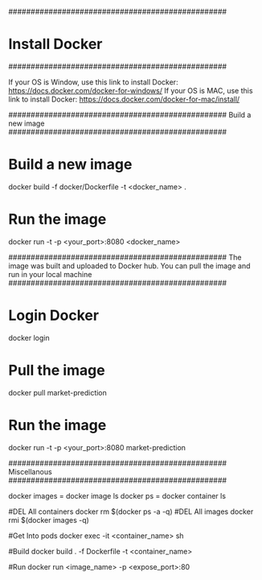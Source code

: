 #################################################
# Install Docker 
#################################################

If your OS is Window, use this link to install Docker: https://docs.docker.com/docker-for-windows/
If your OS is MAC, use this link to install Docker: https://docs.docker.com/docker-for-mac/install/

#################################################
Build a new image
#################################################

# Build a new image
docker build -f docker/Dockerfile -t <docker_name> .

# Run the image
docker run -t -p <your_port>:8080 <docker_name>

#################################################
The image was built and uploaded to Docker hub. 
You can pull the image and run in your local machine
#################################################
 
# Login Docker
docker login

# Pull the image
docker pull market-prediction

# Run the image
docker run -t -p <your_port>:8080 market-prediction



#################################################
Miscellanous
#################################################

docker images = docker image ls 
docker ps = docker container ls

#DEL All containers
docker rm $(docker ps -a -q)
#DEL All images
docker rmi $(docker images -q)

#Get Into pods
docker exec -it <container_name> sh

#Build
docker build . -f Dockerfile -t <container_name>

#Run
docker run <image_name> -p <expose_port>:80 
